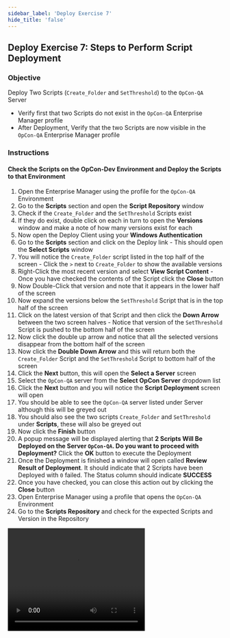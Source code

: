 ```yaml
---
sidebar_label: 'Deploy Exercise 7'
hide_title: 'false'
---
```


## Deploy Exercise 7: Steps to Perform Script Deployment

### Objective

Deploy Two Scripts (```Create_Folder``` and ```SetThreshold```) to the ```OpCon-QA``` Server

- Verify first that two Scripts do not exist in the ```OpCon-QA``` Enterprise Manager profile
- After Deployment, Verify that the two Scripts are now visible in the ```OpCon-QA``` Enterprise Manager profile

### Instructions

#### Check the Scripts on the OpCon-Dev Environment and Deploy the Scripts to that Environment

1.	Open the Enterprise Manager using the profile for the ```OpCon-QA``` Environment
2.	Go to the **Scripts** section and open the **Script Repository** window
3.	Check if the ```Create_Folder``` and the ```SetThreshold``` Scripts exist
4.	If they do exist, double click on each in turn to open the **Versions** window and make a note of how many versions exist for each
5.	Now open the Deploy Client using your **Windows Authentication**
6.	Go to the **Scripts** section and click on the Deploy link - This should open the **Select Scripts** window
7.	You will notice the ```Create_Folder``` script listed in the top half of the screen - Click the ```>``` next to ```Create_Folder``` to show the available versions
8.	Right-Click the most recent version and select **View Script Content** - Once you have checked the contents of the Script click the **Close** button
9.	Now Double-Click that version and note that it appears in the lower half of the screen
10.	Now expand the versions below the ```SetThreshold``` Script that is in the top half of the screen
11.	Click on the latest version of that Script and then click the **Down Arrow** between the two screen halves - Notice that version of the ```SetThreshold``` Script is pushed to the bottom half of the screen
12.	Now click the double up arrow and notice that all the selected versions disappear from the bottom half of the screen
13.	Now click the **Double Down Arrow** and this will return both the ```Create_Folder``` Script and the ```SetThreshold``` Script to bottom half of the screen
14.	Click the **Next** button, this will open the **Select a Server** screen
15.	Select the ```OpCon-QA``` server from the **Select OpCon Server** dropdown list
16.	Click the **Next** button and you will notice the **Script Deployment** screen will open
17.	You should be able to see the ```OpCon-QA``` server listed under Server although this will be greyed out
18.	You should also see the two scripts ```Create_Folder``` and ```SetThreshold``` under **Scripts**, these will also be greyed out
19.	Now click the **Finish** button
20.	A popup message will be displayed alerting that **2 Scripts Will Be Deployed on the Server ```OpCon-QA```. Do you want to proceed with Deployment?** Click the **OK** button to execute the Deployment
21.	Once the Deployment is finished a window will open called **Review Result of Deployment**. It should indicate that 2 Scripts have been Deployed with ```0``` failed. The Status column should indicate **SUCCESS**
22.	Once you have checked, you can close this action out by clicking the **Close** button
23.	Open Enterprise Manager using a profile that opens the ```OpCon-QA``` Environment 
24. Go to the **Scripts Repository** and check for the expected Scripts and Version in the Repository

<video width="320" height="240" controls>
  <source src="imgdeploy/Deploy_ScriptDeployment.mp4" type="video/mp4"></source>
Your browser does not support the video tag.
</video>